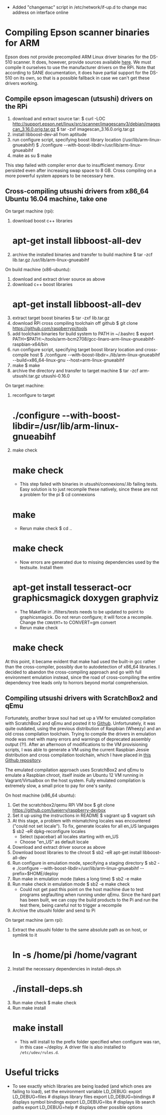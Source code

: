 - Added "changemac" script in /etc/network/if-up.d to change mac address on interface online

# Compiling Epson scanner binaries for ARM

Epson does not provide precompiled ARM Linux driver binaries for the DS-510 scanner. It does, however, provide sources
available [here](http://support.epson.net/linux/src/scanner/imagescanv3/debian/imagescan_3.16.0.orig.tar.gz). We must
compile it ourselves to use the manufacturer drivers on the RPi. Note that according to SANE documentation, it does
have partial support for the DS-510 on its own, so that is a possible fallback in case we can't get these drivers
working.


## Compile epson imagescan (utsushi) drivers on the RPi

1. download and extract source tar:
    $ curl -LOC http://support.epson.net/linux/src/scanner/imagescanv3/debian/imagescan_3.16.0.orig.tar.gz
    $ tar -zxf imagescan_3.16.0.orig.tar.gz
2. install libboost-dev-all from aptitude
3. run configure script, specifying boost library location (/usr/lib/arm-linux-gnueabihf)
    $ ./configure --with-boost-libdir=/usr/lib/arm-linux-gnueabihf
4. make as su
    $ make

This step failed with compiler error due to insufficient memory. Error persisted even after increasing swap space
to 8 GB. Cross compiling on a more powerful system appears to be necessary here.


## Cross-compiling utsushi drivers from x86_64 Ubuntu 16.04 machine, take one

On target machine (rpi):
1. download boost c++ libraries
    # apt-get install libboost-all-dev
2. archive the installed binaries and transfer to build machine
    $ tar -zcf lib.tar.gz /usr/lib/arm-linux-gnueabihf

On build machine (x86-ubuntu):
1. download and extract driver source as above
2. download c++ boost libraries
    # apt-get install libboost-all-dev
3. extract target boost binaries
    $ tar -zxf lib.tar.gz
4. download RPi cross compiling toolchain off github
    $ git clone https://github.com/raspberrypi/tools
5. add toolchain binaries for build system to PATH in ~/.bashrc
    $ export PATH=$PATH:~/tools/arm-bcm2708/gcc-linaro-arm-linux-gnueabihf-raspbian-x64/bin
6. run configure script, specifying target boost library location and cross-compile host
    $ ./configure --with-boost-libdir=./lib/arm-linux-gnueabihf --build=x86_64-linux-gnu --host=arm-linux-gnueabihf
7. make
    $ make
8. archive the directory and transfer to target machine
    $ tar -zcf arm-utsushi.tar.gz utsushi-0.16.0

On target machine:
1. reconfigure to target
    # ./configure --with-boost-libdir=/usr/lib/arm-linux-gnueabihf
2. make check
    # make check
   * This step failed with binaries in utsushi/connexions/.lib failing tests. Easy solution is to just recompile these
natively, since these are not a problem for the pi
    $ cd connexions
    # make
   * Rerun make check
    $ cd ..
    # make check
   * Now errors are generated due to missing dependencies used by the testsuite. Install them
    # apt-get install tesseract-ocr graphicsmagick doxygen graphviz
   * The Makefile in ./filters/tests needs to be updated to point to graphicsmagick. Do not rerun configure; it will
force a recompile. Change the `CONVERT=` to
    CONVERT=gm convert
   * Rerun make check
    # make check

At this point, it became evident that make had used the built-in gcc rather than the cross-compiler, possibly due to
autodetection of x86_64 libraries. I decided to abandon the cross-compiling approach and go with full environment
emulation instead, since the road of cross-compiling the entire dependency tree leads only to horrors beyond mortal
comprehension.


## Compiling utsushi drivers with ScratchBox2 and qEmu

Fortunately, another brave soul had set up a VM for emulated compilation with ScratchBox2 and qEmu and posted it to
[Github](https://github.com/nickhutchinson/raspberry-devbox). Unfortunately, it was quite outdated, using the previous
distribution of Raspbian (Wheezy) and an old cross compilation toolchain. Trying to compile the drivers in emulation
mode was met with many errors and warnings of deprecated assembly output (?!). After an afternoon of modifications to
the VM provisioning scripts, I was able to generate a VM using the current Raspbian Jessie distribution and cross
compilation toolchain, which I have placed in [this Github repository](https://github.com/luejerry/raspberry-devbox).

The emulated compilation approach uses ScratchBox2 and qEmu to emulate a Raspbian chroot, itself inside an Ubuntu 12
VM running in Vagrant/Virtualbox on the host system. Fully emulated compilation is extremely slow, a small price to
pay for one's sanity.

On host machine (x86_64 ubuntu):
1. Get the scratchbox2/qemu RPi VM box
    $ git clone https://github.com/luejerry/raspberry-devbox
2. Set it up using the instructions in README
    $ vagrant up
    $ vagrant ssh
3. At this stage, a problem with mismatching locales was encountered ("could not set locale"). To fix, generate locales
for all en_US languages
    $ sb2 -eR dpkg-reconfigure locales
   * Select (spacebar) all locales starting with en_US
   * Choose "en_US" as default locale
4. Download and extract driver source as above
5. Download boost libraries to the chroot
    $ sb2 -eR apt-get install libboost-all-dev
6. Run configure in emulation mode, specifying a staging directory
    $ sb2 -e ./configure --with-boost-libdir=/usr/lib/arm-linux-gnueabihf --prefix=$HOME/deploy
7. Run make in emulation mode (takes a long time)
    $ sb2 -e make
8. Run make check in emulation mode
    $ sb2 -e make check
   * Could not get past this point on the host machine due to test programs segfaulting when running under qEmu. Since
the hard part has been built, we can copy the build products to the Pi and run the test there, being careful not to
trigger a recompile
9. Archive the utsushi folder and send to Pi

On target machine (arm rpi):
1. Extract the utsushi folder to the same absolute path as on host, or symlink to it
    # ln -s /home/pi /home/vagrant
2. Install the necessary dependencies in install-deps.sh
    # ./install-deps.sh
3. Run make check
    $ make check
4. Run make install
    # make install
   * This will install to the prefix folder specified when configure was ran, in this case ~/deploy. A driver file is
also installed to `/etc/udev/rules.d`.


# Useful tricks

- To see exactly which libraries are being loaded (and which ones are failing to load), set the environment variable LD_DEBUG:
    export LD_DEBUG=files	# displays library files
    export LD_DEBUG=bindings	# displays symbol bindings
    export LD_DEBUG=libs	# displays lib search paths
    export LD_DEBUG=help	# displays other possible options
